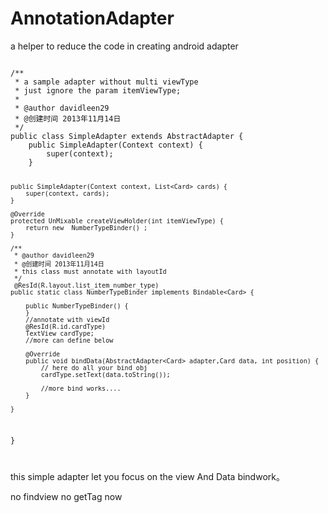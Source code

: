# AnnotationAdapter
a helper to reduce the code in creating android adapter


 
<code>
/**
 * a sample adapter without multi viewType
 * just ignore the param itemViewType;
 * 
 * @author davidleen29
 * @创建时间 2013年11月14日
 */
public class SimpleAdapter extends AbstractAdapter<Card> { 
	public SimpleAdapter(Context context) {
		super(context); 
	}

	public SimpleAdapter(Context context, List<Card> cards) {
		super(context, cards); 
	} 

	@Override
	protected UnMixable createViewHolder(int itemViewType) {
		return new  NumberTypeBinder() ;
	}

	/**
	 * @author davidleen29
	 * @创建时间 2013年11月14日 
	 * this class must annotate with layoutId 
	 */
	 @ResId(R.layout.list_item_number_type)
	public static class NumberTypeBinder implements Bindable<Card> {

		public NumberTypeBinder() {
		}
		//annotate with viewId 
		@ResId(R.id.cardType)
		TextView cardType;
		//more can define below

		@Override
		public void bindData(AbstractAdapter<Card> adapter,Card data, int position) {
			// here do all your bind obj
			cardType.setText(data.toString());
			
			//more bind works....
		}

	}

}
 


</code>


this simple adapter  let you focus on the view And Data bindwork。

no findview  no getTag now


